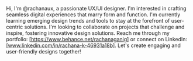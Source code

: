  Hi, I'm @rachanaux, a passionate UX/UI designer.
 I'm interested in crafting seamless digital experiences that marry form and function.
 I'm currently learning emerging design trends and tools to stay at the forefront of user-centric solutions.
 I'm looking to collaborate on projects that challenge and inspire, fostering innovative design solutions.
 Reach me through my portfolio: [https://www.behance.net/rachanaganig] or connect on LinkedIn: [www.linkedin.com/in/rachana-k-46931a18b]. Let's create engaging and user-friendly designs together!




